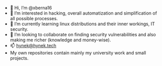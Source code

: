 - 👋 Hi, I’m @xberna16
- 👀 I’m interested in hacking, overall automatization and simplification of all possible processes.
- 🌱 I’m currently learning linux distributions and their inner workings, IT security.
- 💞️ I’m looking to collaborate on finding security vulnerabilities and also making me richer (knowledge and money-wise).
- 📫 hynek@hynek.tech
- My own repositories contain mainly my university work and small projects.

<!---
xberna16/xberna16 is a ✨ special ✨ repository because its `README.md` (this file) appears on your GitHub profile.
You can click the Preview link to take a look at your changes.
--->
